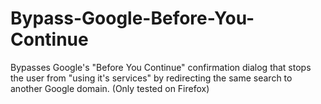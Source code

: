 # Bypass-Google-Before-You-Continue
Bypasses Google's "Before You Continue" confirmation dialog that stops the user from "using it's services" by redirecting the same search to another Google domain. (Only tested on Firefox)
